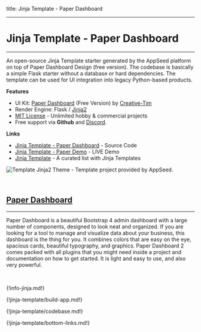 title: Jinja Template - Paper Dashboard

---

# Jinja Template - Paper Dashboard
---

An open-source Jinja Template starter generated by the AppSeed platform on top of Paper Dashboard Design (free version). The codebase is basically a simple Flask starter without a database or hard dependencies. The template can be used for UI integration into legacy Python-based products. 

**Features**

- UI Kit: [Paper Dashboard](https://appseed.us/ui-kit/paper-design) (Free Version) by [Creative-Tim](https://appseed.us/agency/creative-tim)
- Render Engine: Flask / [Jinja2](https://jinja.palletsprojects.com/)
- [MIT License](https://github.com/app-generator/license-mit) - Unlimited hobby & commercial projects
- Free support via **Github** and [Discord](https://discord.gg/fZC6hup).

**Links**

- [Jinja Template - Paper Dashboard](https://github.com/app-generator/jinja-template-paper-dashboard) - Source Code
- [Jinja Template - Paper Demo](https://jinja-template-paper-dashboard.appseed.us/) - LIVE Demo
- [Jinja Template](https://github.com/app-generator/jinja-template) - A curated list with Jinja Templates

![Template Jinja2 Theme - Template project provided by AppSeed.](https://raw.githubusercontent.com/app-generator/jinja-template-paper-dashboard/master/media/jinja-template-paper-dashboard-screen.png)

<br />

## [Paper Dashboard](https://appseed.us/ui-kit/paper-design)
---

Paper Dashboard is a beautiful Bootstrap 4 admin dashboard with a large number of components, designed to look neat and organized. If you are looking for a tool to manage and visualize data about your business, this dashboard is the thing for you. It combines colors that are easy on the eye, spacious cards, beautiful typography, and graphics. Paper Dashboard 2 comes packed with all plugins that you might need inside a project and documentation on how to get started. It is light and easy to use, and also very powerful.

<br />

{!info-jinja.md!}

{!jinja-template/build-app.md!}

{!jinja-template/codebase.md!}

{!jinja-template/bottom-links.md!}
